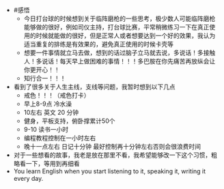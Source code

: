 - #感悟
	- 今日打台球的时候想到关于临阵磨枪的一些思考，极少数人可能临阵磨枪能够做的很好，例如司仪主持，打台球比赛，平常稍微练习一下在真正使用的时候就能做的很好，但是正常人或者想要达到一个好的效果，我认为适当重复的排练是有效果的，避免真正使用的时候卡壳等
	- 想要一件事情就立马去做，想到的话过脑子立马就去说，多说话！多接触人！多说话！每天早上做困难的事情！！！多巴胺在你先痛苦再放纵会让你更开心！！
	- 知行合一！！！
- 看到了很多关于人生主线，支线等问题，我暂时想到以下几点
	- 戒色！！！（戒色打卡）
	- 早上8-9点 冷水澡
	- 10左右 英文 20 分钟
	- 健身，平板支持，俯卧撑累计50个
	- 9-10 读书一小时
	- 编程教程控制在一小时左右
	- 晚十一点左右 日记十分钟 最好控制再十分钟左右否则会很浪费时间
- 对于一些想看的故事，我老是放在那里不看，我希望能够改一下这个习惯，粗略看一下，等用到再细看
- You learn English when you start listening to it, speaking it, writing it every day.
